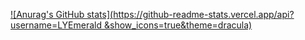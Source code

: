 [![Anurag's GitHub stats](https://github-readme-stats.vercel.app/api?username=LYEmerald &show_icons=true&theme=dracula)](https://github.com/anuraghazra/github-readme-stats)
